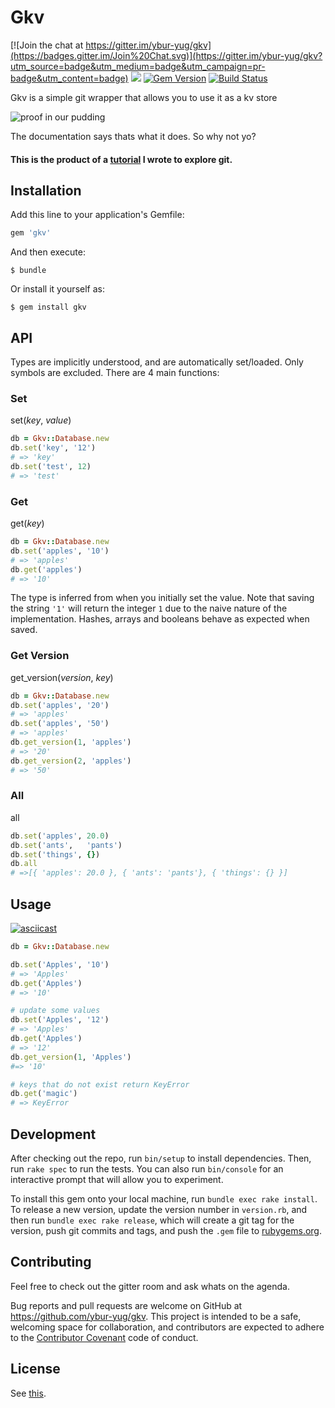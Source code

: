 # Gkv
[![Join the chat at https://gitter.im/ybur-yug/gkv](https://badges.gitter.im/Join%20Chat.svg)](https://gitter.im/ybur-yug/gkv?utm_source=badge&utm_medium=badge&utm_campaign=pr-badge&utm_content=badge)
<a href="https://codeclimate.com/github/ybur-yug/gkv"><img src="https://codeclimate.com/github/ybur-yug/gkv/badges/gpa.svg" /></a>
[![Gem Version](https://badge.fury.io/rb/gkv.svg)](http://badge.fury.io/rb/gkv)
[![Build Status](https://travis-ci.org/ybur-yug/gkv.svg?branch=master)](https://travis-ci.org/ybur-yug/gkv)


Gkv is a simple git wrapper that allows you to use it as a kv store

![proof in our pudding](http://i.imgur.com/EKdt7oR.png)

The documentation says thats what it does. So why not yo?

#### This is the product of a [tutorial](https://github.com/ybur-yug/git_kv_store_tutorial) I wrote to explore git.

## Installation

Add this line to your application's Gemfile:

```ruby
gem 'gkv'
```

And then execute:

    $ bundle

Or install it yourself as:

    $ gem install gkv

## API
Types are implicitly understood, and are automatically set/loaded. Only symbols are excluded.
There are 4 main functions:

### Set

set(*key*, *value*)

```ruby
db = Gkv::Database.new
db.set('key', '12')
# => 'key'
db.set('test', 12)
# => 'test'
```

### Get
get(*key*)

```ruby
db = Gkv::Database.new
db.set('apples', '10')
# => 'apples'
db.get('apples')
# => '10'
```

The type is inferred from when you initially set the value. Note that saving the string `'1'` will
return the integer `1` due to the naive nature of the implementation. Hashes, arrays and booleans
behave as expected when saved.

### Get Version

get_version(*version*, *key*)

```ruby
db = Gkv::Database.new
db.set('apples', '20')
# => 'apples'
db.set('apples', '50')
# => 'apples'
db.get_version(1, 'apples')
# => '20'
db.get_version(2, 'apples')
# => '50'
```

### All

all

```ruby
db.set('apples', 20.0)
db.set('ants',   'pants')
db.set('things', {})
db.all
# =>[{ 'apples': 20.0 }, { 'ants': 'pants'}, { 'things': {} }]
```

## Usage

[![asciicast](https://asciinema.org/a/0ss6cqmm6yhnyvz88bdy37oiq.png)](https://asciinema.org/a/0ss6cqmm6yhnyvz88bdy37oiq)

```ruby
db = Gkv::Database.new

db.set('Apples', '10')
# => 'Apples'
db.get('Apples')
# => '10'

# update some values
db.set('Apples', '12')
# => 'Apples'
db.get('Apples')
# => '12'
db.get_version(1, 'Apples')
#=> '10'

# keys that do not exist return KeyError
db.get('magic')
# => KeyError
```

## Development

After checking out the repo, run `bin/setup` to install dependencies. Then, run `rake spec` to run the
tests. You can also run `bin/console` for an interactive prompt that will allow you to experiment.

To install this gem onto your local machine, run `bundle exec rake install`. To release a new version,
update the version number in `version.rb`, and then run `bundle exec rake release`, which will create
a git tag for the version, push git commits and tags, and push the `.gem` file to [rubygems.org](https://rubygems.org).

## Contributing
Feel free to check out the gitter room and ask whats on the agenda.

Bug reports and pull requests are welcome on GitHub at https://github.com/ybur-yug/gkv. This project is
intended to be a safe, welcoming space for collaboration, and contributors are expected to adhere to
the [Contributor Covenant](contributor-covenant.org) code of conduct.

## License

See [this](http://www.wtfpl.net/about/).
